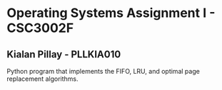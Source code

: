 # Operating Systems Assignment I - CSC3002F
## Kialan Pillay - PLLKIA010
Python program that implements the FIFO, LRU, and optimal page replacement algorithms.
